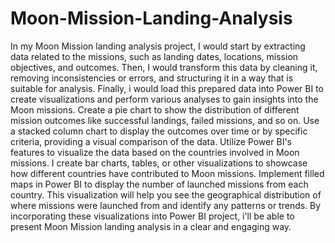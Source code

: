 # Moon-Mission-Landing-Analysis

In my Moon Mission landing analysis project, I would start by extracting data related to the missions, such as landing dates, locations, mission objectives, and outcomes. Then, I would transform this data by cleaning it, removing inconsistencies or errors, and structuring it in a way that is suitable for analysis. Finally, i would load this prepared data into Power BI to create visualizations and perform various analyses to gain insights into the Moon missions.
Create a pie chart to show the distribution of different mission outcomes like successful landings, failed missions, and so on.
Use a stacked column chart to display the outcomes over time or by specific criteria, providing a visual comparison of the data.
Utilize Power BI's features to visualize the data based on the countries involved in Moon missions.
I create bar charts, tables, or other visualizations to showcase how different countries have contributed to Moon missions.
Implement filled maps in Power BI to display the number of launched missions from each country.
This visualization will help you see the geographical distribution of where missions were launched from and identify any patterns or trends.
By incorporating these visualizations into  Power BI project, i'll be able to present  Moon Mission landing analysis in a clear and engaging way. 
